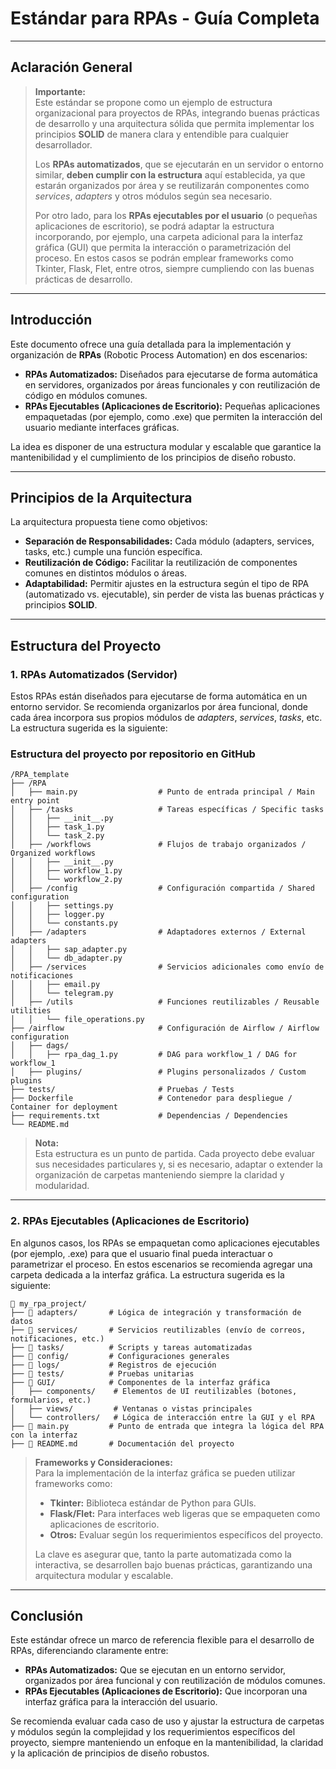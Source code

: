 
# Estándar para RPAs - Guía Completa

---

## Aclaración General

> **Importante:**  
> Este estándar se propone como un ejemplo de estructura organizacional para proyectos de RPAs, integrando buenas prácticas de desarrollo y una arquitectura sólida que permita implementar los principios **SOLID** de manera clara y entendible para cualquier desarrollador.
> 
> Los **RPAs automatizados**, que se ejecutarán en un servidor o entorno similar, **deben cumplir con la estructura** aquí establecida, ya que estarán organizados por área y se reutilizarán componentes como *services*, *adapters* y otros módulos según sea necesario.
> 
> Por otro lado, para los **RPAs ejecutables por el usuario** (o pequeñas aplicaciones de escritorio), se podrá adaptar la estructura incorporando, por ejemplo, una carpeta adicional para la interfaz gráfica (GUI) que permita la interacción o parametrización del proceso. En estos casos se podrán emplear frameworks como Tkinter, Flask, Flet, entre otros, siempre cumpliendo con las buenas prácticas de desarrollo.

---

## Introducción

Este documento ofrece una guía detallada para la implementación y organización de **RPAs** (Robotic Process Automation) en dos escenarios:
- **RPAs Automatizados:** Diseñados para ejecutarse de forma automática en servidores, organizados por áreas funcionales y con reutilización de código en módulos comunes.
- **RPAs Ejecutables (Aplicaciones de Escritorio):** Pequeñas aplicaciones empaquetadas (por ejemplo, como .exe) que permiten la interacción del usuario mediante interfaces gráficas.

La idea es disponer de una estructura modular y escalable que garantice la mantenibilidad y el cumplimiento de los principios de diseño robusto.

---

## Principios de la Arquitectura

La arquitectura propuesta tiene como objetivos:
- **Separación de Responsabilidades:** Cada módulo (adapters, services, tasks, etc.) cumple una función específica.
- **Reutilización de Código:** Facilitar la reutilización de componentes comunes en distintos módulos o áreas.
- **Adaptabilidad:** Permitir ajustes en la estructura según el tipo de RPA (automatizado vs. ejecutable), sin perder de vista las buenas prácticas y principios **SOLID**.

---

## Estructura del Proyecto

### 1. RPAs Automatizados (Servidor)

Estos RPAs están diseñados para ejecutarse de forma automática en un entorno servidor. Se recomienda organizarlos por área funcional, donde cada área incorpora sus propios módulos de *adapters*, *services*, *tasks*, etc. La estructura sugerida es la siguiente:

### **Estructura del proyecto por repositorio en GitHub**
```plaintext
/RPA_template
├── /RPA
│   ├── main.py                  # Punto de entrada principal / Main entry point
│   ├── /tasks                   # Tareas específicas / Specific tasks
│   │   ├── __init__.py
│   │   ├── task_1.py
│   │   └── task_2.py
│   ├── /workflows               # Flujos de trabajo organizados / Organized workflows
│   │   ├── __init__.py
│   │   ├── workflow_1.py
│   │   └── workflow_2.py
│   ├── /config                  # Configuración compartida / Shared configuration
│   │   ├── settings.py
│   │   ├── logger.py
│   │   └── constants.py
│   ├── /adapters                # Adaptadores externos / External adapters
│   │   ├── sap_adapter.py
│   │   └── db_adapter.py
│   ├── /services                # Servicios adicionales como envío de notificaciones
│   │   ├── email.py
│   │   └── telegram.py
│   ├── /utils                   # Funciones reutilizables / Reusable utilities
│   │   └── file_operations.py
├── /airflow                     # Configuración de Airflow / Airflow configuration
│   ├── dags/
│   │   ├── rpa_dag_1.py         # DAG para workflow_1 / DAG for workflow_1
│   ├── plugins/                 # Plugins personalizados / Custom plugins
├── tests/                       # Pruebas / Tests
├── Dockerfile                   # Contenedor para despliegue / Container for deployment
├── requirements.txt             # Dependencias / Dependencies
└── README.md
```

> **Nota:**  
> Esta estructura es un punto de partida. Cada proyecto debe evaluar sus necesidades particulares y, si es necesario, adaptar o extender la organización de carpetas manteniendo siempre la claridad y modularidad.

---

### 2. RPAs Ejecutables (Aplicaciones de Escritorio)

En algunos casos, los RPAs se empaquetan como aplicaciones ejecutables (por ejemplo, .exe) para que el usuario final pueda interactuar o parametrizar el proceso. En estos escenarios se recomienda agregar una carpeta dedicada a la interfaz gráfica. La estructura sugerida es la siguiente:

```
📂 my_rpa_project/
├── 📂 adapters/       # Lógica de integración y transformación de datos
├── 📂 services/       # Servicios reutilizables (envío de correos, notificaciones, etc.)
├── 📂 tasks/          # Scripts y tareas automatizadas
├── 📂 config/         # Configuraciones generales
├── 📂 logs/           # Registros de ejecución
├── 📂 tests/          # Pruebas unitarias
├── 📂 GUI/            # Componentes de la interfaz gráfica
│   ├── components/    # Elementos de UI reutilizables (botones, formularios, etc.)
│   ├── views/         # Ventanas o vistas principales
│   └── controllers/   # Lógica de interacción entre la GUI y el RPA
├── 📄 main.py         # Punto de entrada que integra la lógica del RPA con la interfaz
├── 📄 README.md       # Documentación del proyecto
```

> **Frameworks y Consideraciones:**  
> Para la implementación de la interfaz gráfica se pueden utilizar frameworks como:
> - **Tkinter:** Biblioteca estándar de Python para GUIs.
> - **Flask/Flet:** Para interfaces web ligeras que se empaqueten como aplicaciones de escritorio.
> - **Otros:** Evaluar según los requerimientos específicos del proyecto.
> 
> La clave es asegurar que, tanto la parte automatizada como la interactiva, se desarrollen bajo buenas prácticas, garantizando una arquitectura modular y escalable.

---

## Conclusión

Este estándar ofrece un marco de referencia flexible para el desarrollo de RPAs, diferenciando claramente entre:
- **RPAs Automatizados:** Que se ejecutan en un entorno servidor, organizados por área funcional y con reutilización de módulos comunes.
- **RPAs Ejecutables (Aplicaciones de Escritorio):** Que incorporan una interfaz gráfica para la interacción del usuario.

Se recomienda evaluar cada caso de uso y ajustar la estructura de carpetas y módulos según la complejidad y los requerimientos específicos del proyecto, siempre manteniendo un enfoque en la mantenibilidad, la claridad y la aplicación de principios de diseño robustos.
